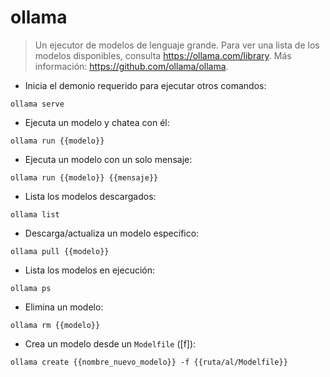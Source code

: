 # ollama

> Un ejecutor de modelos de lenguaje grande.
> Para ver una lista de los modelos disponibles, consulta <https://ollama.com/library>.
> Más información: <https://github.com/ollama/ollama>.

- Inicia el demonio requerido para ejecutar otros comandos:

`ollama serve`

- Ejecuta un modelo y chatea con él:

`ollama run {{modelo}}`

- Ejecuta un modelo con un solo mensaje:

`ollama run {{modelo}} {{mensaje}}`

- Lista los modelos descargados:

`ollama list`

- Descarga/actualiza un modelo específico:

`ollama pull {{modelo}}`

- Lista los modelos en ejecución:

`ollama ps`

- Elimina un modelo:

`ollama rm {{modelo}}`

- Crea un modelo desde un `Modelfile` ([f]):

`ollama create {{nombre_nuevo_modelo}} -f {{ruta/al/Modelfile}}`

